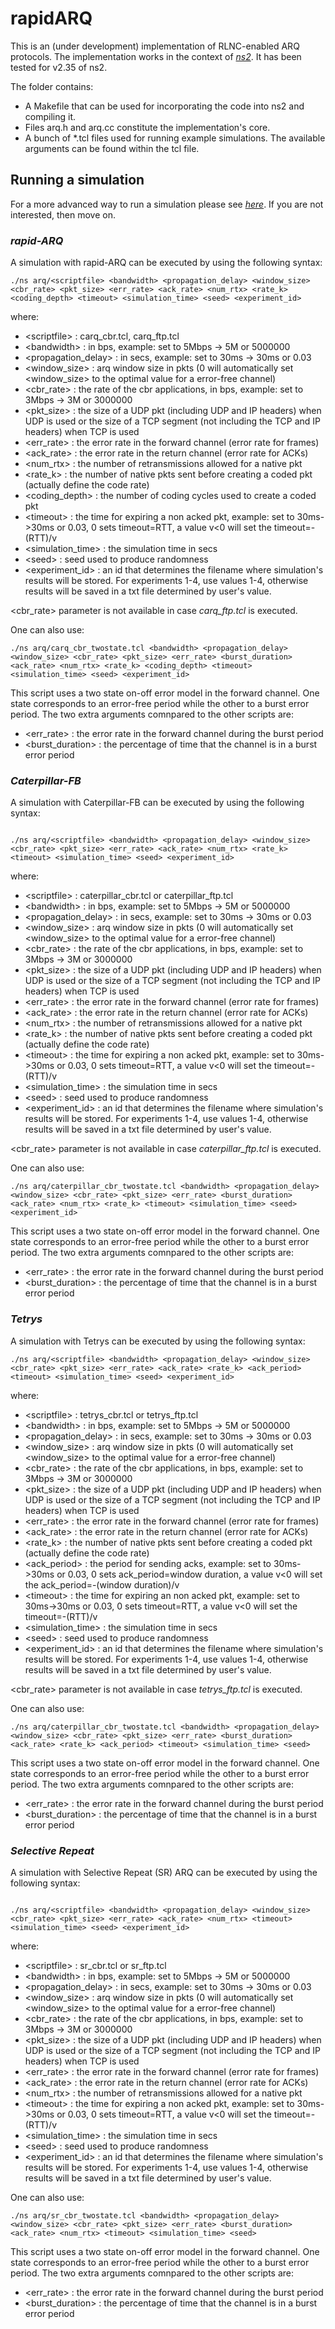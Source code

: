 # rapidARQ

This is an (under development) implementation of RLNC-enabled ARQ protocols. The implementation works in the context of [_ns2_](https://www.isi.edu/nsnam/ns/). It has been tested for v2.35 of ns2.

The folder contains:
* A Makefile that can be used for incorporating the code into ns2 and compiling it.
* Files arq.h and arq.cc constitute the implementation's core.
* A bunch of \*.tcl files used for running example simulations. The available arguments can be found within the tcl file.

## Running a simulation

For a more advanced way to run a simulation please see [*here*](generic.md). If you are not interested, then move on.

### _rapid-ARQ_

A simulation with rapid-ARQ can be executed by using the following syntax:

```
./ns arq/<scriptfile> <bandwidth> <propagation_delay> <window_size> <cbr_rate> <pkt_size> <err_rate> <ack_rate> <num_rtx> <rate_k> <coding_depth> <timeout> <simulation_time> <seed> <experiment_id>
```

where:

* \<scriptfile\> : carq_cbr.tcl, carq_ftp.tcl
* \<bandwidth\> : in bps, example: set to 5Mbps -> 5M or 5000000
* \<propagation_delay\> : in secs, example: set to 30ms -> 30ms or 0.03
* \<window_size\> : arq window size in pkts (0 will automatically set <window_size\> to the optimal value for a error-free channel)
* \<cbr_rate\> : the rate of the cbr applications, in bps, example: set to 3Mbps -> 3M or 3000000
* \<pkt_size\> : the size of a UDP pkt (including UDP and IP headers) when UDP is used or the size of a TCP segment (not including the TCP and IP headers) when TCP is used 
* \<err_rate\> : the error rate in the forward channel (error rate for frames)
* \<ack_rate\> : the error rate in the return channel (error rate for ACKs)
* \<num_rtx\> : the number of retransmissions allowed for a native pkt
* \<rate_k\> : the number of native pkts sent before creating a coded pkt (actually define the code rate)
* \<coding_depth\> : the number of coding cycles used to create a coded pkt
* \<timeout\> : the time for expiring a non acked pkt, example: set to 30ms->30ms or 0.03, 0 sets timeout=RTT, a value v<0 will set the timeout=-(RTT)/v
* \<simulation_time\> : the simulation time in secs
* \<seed\> : seed used to produce randomness
* \<experiment_id\> : an id that determines the filename where simulation's results will be stored. For experiments 1-4, use values 1-4, otherwise results will be saved in a txt file determined by user's value.


\<cbr_rate\> parameter is not available in case *carq_ftp.tcl* is executed.

One can also use:
```
./ns arq/carq_cbr_twostate.tcl <bandwidth> <propagation_delay> <window_size> <cbr_rate> <pkt_size> <err_rate> <burst_duration> <ack_rate> <num_rtx> <rate_k> <coding_depth> <timeout> <simulation_time> <seed> <experiment_id>
```
This script uses a two state on-off error model in the forward channel. One state corresponds to an error-free period while the other to a burst error period. The two extra arguments comnpared to the other scripts are:

* \<err_rate\> : the error rate in the forward channel during the burst period
* \<burst_duration> : the percentage of time that the channel is in a burst error period


### _Caterpillar-FB_

A simulation with Caterpillar-FB can be executed by using the following syntax:

```

./ns arq/<scriptfile> <bandwidth> <propagation_delay> <window_size> <cbr_rate> <pkt_size> <err_rate> <ack_rate> <num_rtx> <rate_k> <timeout> <simulation_time> <seed> <experiment_id>
```

where:

* \<scriptfile\> : caterpillar_cbr.tcl or caterpillar_ftp.tcl 
* \<bandwidth\> : in bps, example: set to 5Mbps -> 5M or 5000000
* \<propagation_delay\> : in secs, example: set to 30ms -> 30ms or 0.03
* \<window_size\> : arq window size in pkts (0 will automatically set <window_size\> to the optimal value for a error-free channel)
* \<cbr_rate\> : the rate of the cbr applications, in bps, example: set to 3Mbps -> 3M or 3000000
* \<pkt_size\> : the size of a UDP pkt (including UDP and IP headers) when UDP is used or the size of a TCP segment (not including the TCP and IP headers) when TCP is used
* \<err_rate\> : the error rate in the forward channel (error rate for frames)
* \<ack_rate\> : the error rate in the return channel (error rate for ACKs)
* \<num_rtx\> : the number of retransmissions allowed for a native pkt
* \<rate_k\> : the number of native pkts sent before creating a coded pkt (actually define the code rate)
* \<timeout\> : the time for expiring a non acked pkt, example: set to 30ms->30ms or 0.03, 0 sets timeout=RTT, a value v<0 will set the timeout=-(RTT)/v
* \<simulation_time\> : the simulation time in secs
* \<seed\> : seed used to produce randomness
* \<experiment_id\> : an id that determines the filename where simulation's results will be stored. For experiments 1-4, use values 1-4, otherwise results will be saved in a txt file determined by user's value.


\<cbr_rate\> parameter is not available in case *caterpillar_ftp.tcl* is executed.

One can also use:
```
./ns arq/caterpillar_cbr_twostate.tcl <bandwidth> <propagation_delay> <window_size> <cbr_rate> <pkt_size> <err_rate> <burst_duration> <ack_rate> <num_rtx> <rate_k> <timeout> <simulation_time> <seed> <experiment_id>
```
This script uses a two state on-off error model in the forward channel. One state corresponds to an error-free period while the other to a burst error period. The two extra arguments comnpared to the other scripts are:

* \<err_rate\> : the error rate in the forward channel during the burst period
* \<burst_duration> : the percentage of time that the channel is in a burst error period

### _Tetrys_

A simulation with Tetrys can be executed by using the following syntax:

```
./ns arq/<scriptfile> <bandwidth> <propagation_delay> <window_size> <cbr_rate> <pkt_size> <err_rate> <ack_rate> <rate_k> <ack_period> <timeout> <simulation_time> <seed> <experiment_id>
```

where:

* \<scriptfile\> : tetrys_cbr.tcl or tetrys_ftp.tcl 
* \<bandwidth\> : in bps, example: set to 5Mbps -> 5M or 5000000
* \<propagation_delay\> : in secs, example: set to 30ms -> 30ms or 0.03
* \<window_size\> : arq window size in pkts (0 will automatically set <window_size\> to the optimal value for a error-free channel)
* \<cbr_rate\> : the rate of the cbr applications, in bps, example: set to 3Mbps -> 3M or 3000000
* \<pkt_size\> : the size of a UDP pkt (including UDP and IP headers) when UDP is used or the size of a TCP segment (not including the TCP and IP headers) when TCP is used
* \<err_rate\> : the error rate in the forward channel (error rate for frames)
* \<ack_rate\> : the error rate in the return channel (error rate for ACKs)
* \<rate_k\> : the number of native pkts sent before creating a coded pkt (actually define the code rate)
* \<ack_period\> : the period for sending acks, example: set to 30ms->30ms or 0.03, 0 sets ack_period=window duration, a value v<0 will set the ack_period=-(window duration)/v
* \<timeout\> : the time for expiring an non acked pkt, example: set to 30ms->30ms or 0.03, 0 sets timeout=RTT, a value v<0 will set the timeout=-(RTT)/v
* \<simulation_time\> : the simulation time in secs
* \<seed\> : seed used to produce randomness
* \<experiment_id\> : an id that determines the filename where simulation's results will be stored. For experiments 1-4, use values 1-4, otherwise results will be saved in a txt file determined by user's value.

\<cbr_rate\> parameter is not available in case *tetrys_ftp.tcl* is executed.

One can also use:
```
./ns arq/caterpillar_cbr_twostate.tcl <bandwidth> <propagation_delay> <window_size> <cbr_rate> <pkt_size> <err_rate> <burst_duration> <ack_rate> <rate_k> <ack_period> <timeout> <simulation_time> <seed>
```
This script uses a two state on-off error model in the forward channel. One state corresponds to an error-free period while the other to a burst error period. The two extra arguments comnpared to the other scripts are:

* \<err_rate\> : the error rate in the forward channel during the burst period
* \<burst_duration> : the percentage of time that the channel is in a burst error period

### _Selective Repeat_

A simulation with Selective Repeat (SR) ARQ can be executed by using the following syntax:

```

./ns arq/<scriptfile> <bandwidth> <propagation_delay> <window_size> <cbr_rate> <pkt_size> <err_rate> <ack_rate> <num_rtx> <timeout> <simulation_time> <seed> <experiment_id>
```

where:

* \<scriptfile\> : sr_cbr.tcl or sr_ftp.tcl 
* \<bandwidth\> : in bps, example: set to 5Mbps -> 5M or 5000000
* \<propagation_delay\> : in secs, example: set to 30ms -> 30ms or 0.03
* \<window_size\> : arq window size in pkts (0 will automatically set <window_size\> to the optimal value for a error-free channel)
* \<cbr_rate\> : the rate of the cbr applications, in bps, example: set to 3Mbps -> 3M or 3000000
* \<pkt_size\> : the size of a UDP pkt (including UDP and IP headers) when UDP is used or the size of a TCP segment (not including the TCP and IP headers) when TCP is used
* \<err_rate\> : the error rate in the forward channel (error rate for frames)
* \<ack_rate\> : the error rate in the return channel (error rate for ACKs)
* \<num_rtx\> : the number of retransmissions allowed for a native pkt
* \<timeout\> : the time for expiring a non acked pkt, example: set to 30ms->30ms or 0.03, 0 sets timeout=RTT, a value v<0 will set the timeout=-(RTT)/v
* \<simulation_time\> : the simulation time in secs
* \<seed\> : seed used to produce randomness
* \<experiment_id\> : an id that determines the filename where simulation's results will be stored. For experiments 1-4, use values 1-4, otherwise results will be saved in a txt file determined by user's value.


One can also use:
```
./ns arq/sr_cbr_twostate.tcl <bandwidth> <propagation_delay> <window_size> <cbr_rate> <pkt_size> <err_rate> <burst_duration> <ack_rate> <num_rtx> <timeout> <simulation_time> <seed>
```
This script uses a two state on-off error model in the forward channel. One state corresponds to an error-free period while the other to a burst error period. The two extra arguments comnpared to the other scripts are:

* \<err_rate\> : the error rate in the forward channel during the burst period
* \<burst_duration> : the percentage of time that the channel is in a burst error period
